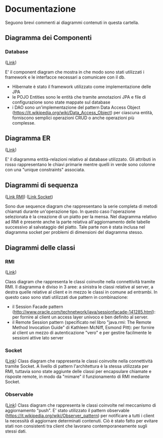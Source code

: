 # Documentazione

Seguono brevi commenti ai diagrammi contenuti in questa cartella.

## Diagramma dei Componenti

### Database

([Link](DB_Server_UML_Component_Diagram.pdf))

E' il component diagram che mostra in che modo sono stati utilizzati i framework e le interfacce necessari a comunicare
 con il db. 
 * Hibernate è stato il framework utilizzato come implementazione delle JPA</li>
 * le POJO Entities sono le entità che tramite annotazioni JPA e file di configurazione sono state mappate sul database
 * i DAO sono un'implementazione del pattern Data Access Object (https://it.wikipedia.org/wiki/Data_Access_Object) per ciascuna entità, forniscono semplici operazioni CRUD o anche operazioni più complesse.</li>

## Diagramma ER

([Link](ER_Diagram.pdf))

E' il diagramma entità-relazioni relativo al database utilizzato. Gli attributi in rosso rappresentano le chiavi
primarie mentre quelli in verde sono colonne con una "unique constraints" associata.

## Diagrammi di sequenza

([Link RMI](RMI_Save_Dish_UML_Sequence_Diagram.pdf))
([Link Socket](RMI_Save_Dish_UML_Sequence_Diagram.pdf))

Sono due sequence diagram che rappresentano la serie completa di metodi chiamati durante un'operazione tipo.
In questo caso l'operazione selezionata è la creazione di un piatto per la mensa.
Nel diagramma relativo ad RMI è presente anche la parte relativa all'aggiornamento delle tabelle successivo
al salvataggio del piatto. Tale parte non è stata inclusa nel diagramma socket per problemi di dimensioni
del diagramma stesso.

## Diagrammi delle classi

### RMI

([Link](RMI_UML_Class_Diagram.pdf))

Class diagram che rappresenta le classi coinvolte nella connettività tramite RMI.
Il diagramma è diviso in 3 aree: a sinistra le classi relative al server, a destra quelle relative al client e in mezzo
le classi in comune ad entrambi.
In questo caso sono stati utilizzati due pattern in combinazione:
* il Session Facade pattern (http://www.oracle.com/technetwork/java/sessionfacade-141285.html): per fornire al client un access layer univoco e ben definito al server.</li>
* il Remote Session pattern (specificato nel libro "java.rmi: The Remote Method Invocation Guide" di Kathleen McNiff, Esmond Pitt): per fornire al client un mezzo di autenticazione "vero" e per gestire facilmente le sessioni attive lato server

### Socket

([Link](Socket_UML_Class_Diagram.pdf))
Class diagram che rappresenta le classi coinvolte nella connettività tramite Socket.
A livello di pattern l'architettura è la stessa utilizzata per RMI, tuttavia sono state aggiunte delle classi per encapsulare chiamate e risposte remote, in modo da "mimare" il funzionamento di RMI mediante Socket. 

### Observable

([Link](Remote_Observable_UML_Class_Diagram.pdf))
Class diagram che rappresenta le classi coinvolte nel meccanismo di aggiornamento "push".
E' stato utilizzato il pattern observable (https://it.wikipedia.org/wiki/Observer_pattern) per notificare a tutti i
 client la necessità di aggiornare determinati contenuti. Ciò è stato fatto per evitare stati non consistenti tra client
 che lavorano contemporaneamente sugli stessi dati.
